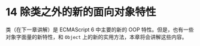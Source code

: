 # 14 除类之外的新的面向对象特性

类（在下一章讲解）是 ECMAScript 6 中主要的新的 OOP 特性。但是，也有一些对象字面量的新特性，和 `Object` 上的新的实用方法，本章将会讲解这些内容。